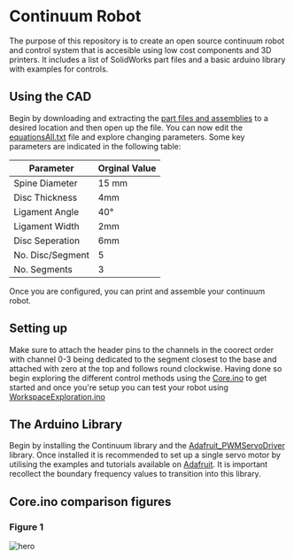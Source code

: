 # Continuum Robot

The purpose of this repository is to create an open source continuum robot and control system that is accesible using low cost components and 3D printers. It includes a list of SolidWorks part files and a basic arduino library with examples for controls.

## Using the CAD
Begin by downloading and extracting the [part files and assemblies](ContinuumRobotDesign) to a desired location and then open up the file. You can now edit the [equationsAll.txt](ContinuumRobotDesign/equationsAll.txt) file and explore changing parameters. Some key parameters are indicated in the following table:

Parameter | Orginal Value
------------ | -------------
Spine Diameter | 15 mm
Disc Thickness | 4mm
Ligament Angle | 40&deg;
Ligament Width | 2mm
Disc Seperation | 6mm
No. Disc/Segment | 5
No. Segments | 3

Once you are configured, you can print and assemble your continuum robot.

## Setting up
Make sure to attach the header pins to the channels in the coorect order with channel 0-3 being dedicated to the segment closest to the base and attached with zero at the top and follows round clockwise. Having done so begin exploring the different control methods using the [Core.ino](Continuum/Examples/Core/Core.ino) to get started and once you're setup you can test your robot using [WorkspaceExploration.ino](Continuum/Examples/WorkspaceExploration/WorkspaceExploration.ino)

## The Arduino Library
Begin by installing the Continuum library and the [Adafruit_PWMServoDriver](https://github.com/adafruit/Adafruit-PWM-Servo-Driver-Library) library. Once installed it is recommended to set up a single servo motor by utilising the examples and tutorials available on [Adafruit](https://learn.adafruit.com/16-channel-pwm-servo-driver/). It is important recollect the boundary frequency values to transition into this library.



## Core.ino comparison figures

### Figure 1
![hero](https://user-images.githubusercontent.com/32844998/83635955-02952a00-a59d-11ea-9041-596c9f44990b.png)





